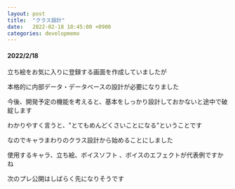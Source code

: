 ```yaml
---
layout: post
title:  "クラス設計"
date:   2022-02-18 10:45:00 +0900
categories: developmemo
---
```


<!-- https://fuunacreative.github.io/SaltStone/ -->
<h4>2022/2/18</h4>
<p>立ち絵をお気に入りに登録する画面を作成していましたが</p>
<p>本格的に内部データ・データベースの設計が必要になりました</p>
<p>今後、開発予定の機能を考えると、基本をしっかり設計しておかないと途中で破綻します</p>
<p>わかりやすく言うと、"とてもめんどくさいことになる"ということです</p>
<p>なのでキャラまわりのクラス設計から始めることにしました</p>
<p>使用するキャラ、立ち絵、ボイスソフト 、ボイスのエフェクトが代表例ですかね</p>
<p>次のプレ公開はしばらく先になりそうです</p>
